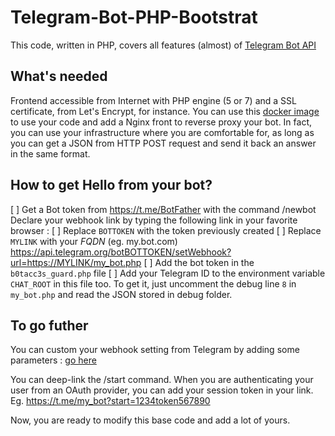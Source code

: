 # Telegram-Bot-PHP-Bootstrat

This code, written in PHP, covers all features (almost) of [Telegram Bot API](core.telegram.org/bots/api)

## What's needed

Frontend accessible from Internet with PHP engine (5 or 7) and a SSL certificate, from Let's Encrypt, for instance.
You can use this [docker image](https://hub.docker.com/r/nimmis/apache-php7/) to use your code and add a Nginx front to reverse proxy your bot. In fact, you can use your infrastructure where you are comfortable for, as long as you can get a JSON from HTTP POST request and send it back an answer in the same format.

## How to get Hello from your bot?

[ ] Get a Bot token from https://t.me/BotFather with the command /newbot
Declare your webhook link by typing the following link in your favorite browser :
[ ] Replace `BOTTOKEN` with the token previously created
[ ] Replace `MYLINK` with your _FQDN_ (eg. my.bot.com)
  https://api.telegram.org/botBOTTOKEN/setWebhook?url=https://MYLINK/my_bot.php
[ ] Add the bot token in the `b0tacc3s_guard.php` file
[ ] Add your Telegram ID to the environment variable `CHAT_ROOT` in this file too. To get it, just uncomment the debug line `8` in `my_bot.php` and read the JSON stored in debug folder.

## To go futher

You can custom your webhook setting from Telegram by adding some parameters : [go here](https://core.telegram.org/bots/api#setwebhook)

You can deep-link the /start command. When you are authenticating your user from an OAuth provider, you can add your session token in your link. Eg. https://t.me/my_bot?start=1234token567890

Now, you are ready to modify this base code and add a lot of yours.
